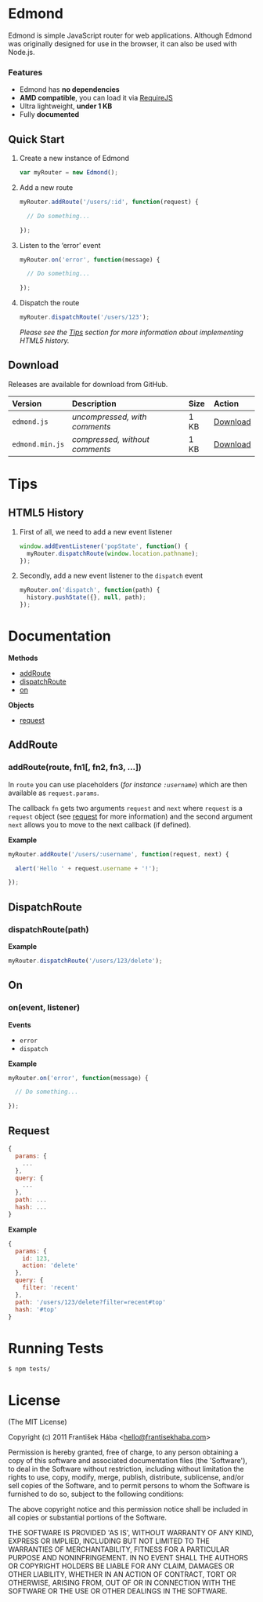 # Edmond

Edmond is simple JavaScript router for web applications. Although Edmond was originally designed for use in the browser, it can also be used with Node.js.

### Features

* Edmond has **no dependencies**
* **AMD compatible**, you can load it via [RequireJS](https://github.com/jrburke/requirejs)
* Ultra lightweight, **under 1 KB**
* Fully **documented**

## Quick Start

1. Create a new instance of Edmond

    ```javascript
    var myRouter = new Edmond();
    ```

2. Add a new route

    ```javascript
    myRouter.addRoute('/users/:id', function(request) {

      // Do something...

    });
    ```

3. Listen to the ‘error’ event

    ```javascript
    myRouter.on('error', function(message) {

      // Do something...

    });
    ```

4. Dispatch the route

    ```javascript
    myRouter.dispatchRoute('/users/123');
    ```

    *Please see the [Tips](#tips) section for more information about implementing HTML5 history.*

## Download

Releases are available for download from GitHub.

| **Version** | **Description** | **Size** | **Action** |
|:------------|:----------------|:---------|:-----------|
| `edmond.js` | *uncompressed, with comments* | 1 KB | [Download](https://raw.github.com/Baggz/Edmond/master/src/edmond.js) |
| `edmond.min.js` | *compressed, without comments* | 1 KB | [Download](https://raw.github.com/Baggz/Edmond/master/dist/edmond.min.js) |

<a name="tips"></a>
# Tips

## HTML5 History

1. First of all, we need to add a new event listener

    ```javascript
    window.addEventListener('popState', function() {
      myRouter.dispatchRoute(window.location.pathname);
    });
    ```

2. Secondly, add a new event listener to the `dispatch` event

    ```javascript
    myRouter.on('dispatch', function(path) {
      history.pushState({}, null, path);
    });
    ```

# Documentation

**Methods**

* [addRoute](#addRoute)
* [dispatchRoute](#dispatchRoute)
* [on](#on)

**Objects**

* [request](#request)

<a name="addRoute"></a>
## AddRoute

### addRoute(route, fn1[, fn2, fn3, ...])

In `route` you can use placeholders (*for instance `:username`*) which are then available as `request.params`.

The callback `fn` gets two arguments `request` and `next` where `request` is a `request` object (see [request](#request) for more information) and the second argument `next` allows you to move to the next callback (if defined).

**Example**

```javascript
myRouter.addRoute('/users/:username', function(request, next) {

  alert('Hello ' + request.username + '!');

});
```

<a name="dispatchRoute"></a>
## DispatchRoute

### dispatchRoute(path)

**Example**

```javascript
myRouter.dispatchRoute('/users/123/delete');
```

<a name="on"></a>
## On

### on(event, listener)

**Events**

* `error`
* `dispatch`

**Example**

```javascript
myRouter.on('error', function(message) {

  // Do something...

});
```

<a name="request"></a>
## Request

```javascript
{
  params: {
    ...
  },
  query: {
    ...
  },
  path: ...
  hash: ...
}
```

**Example**

```javascript
{
  params: {
    id: 123,
    action: 'delete'
  },
  query: {
    filter: 'recent'
  },
  path: '/users/123/delete?filter=recent#top'
  hash: '#top'
}
```

# Running Tests

```
$ npm tests/
```

# License

(The MIT License)

Copyright (c) 2011 František Hába &lt;hello@frantisekhaba.com&gt;

Permission is hereby granted, free of charge, to any person obtaining a copy of this software and associated documentation files (the 'Software'), to deal in the Software without restriction, including without limitation the rights to use, copy, modify, merge, publish, distribute, sublicense, and/or sell copies of the Software, and to permit persons to whom the Software is furnished to do so, subject to the following conditions:

The above copyright notice and this permission notice shall be included in all copies or substantial portions of the Software.

THE SOFTWARE IS PROVIDED 'AS IS', WITHOUT WARRANTY OF ANY KIND, EXPRESS OR IMPLIED, INCLUDING BUT NOT LIMITED TO THE WARRANTIES OF MERCHANTABILITY, FITNESS FOR A PARTICULAR PURPOSE AND NONINFRINGEMENT. IN NO EVENT SHALL THE AUTHORS OR COPYRIGHT HOLDERS BE LIABLE FOR ANY CLAIM, DAMAGES OR OTHER LIABILITY, WHETHER IN AN ACTION OF CONTRACT, TORT OR OTHERWISE, ARISING FROM, OUT OF OR IN CONNECTION WITH THE SOFTWARE OR THE USE OR OTHER DEALINGS IN THE SOFTWARE.